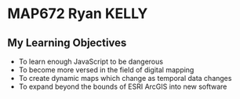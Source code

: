 # MAP672 Ryan KELLY
## My Learning Objectives
* To learn enough JavaScript to be dangerous
* To become more versed in the field of digital mapping
* To create dynamic maps which change as temporal data changes
* To expand beyond the bounds of ESRI ArcGIS into new software
